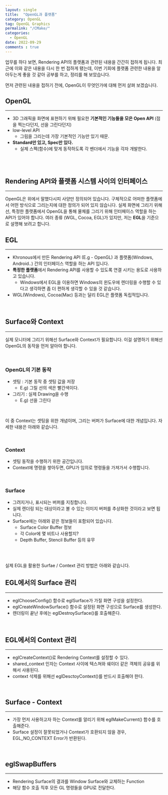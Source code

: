 ```yaml
---
layout: single
title:  "OpenGL과 플랫폼"
category: OpenGL
tag: OpenGL Graphics
permalink: "/CMake/"
categories:
  - OpenGL
date: 2022-09-29
comments : true
---
```


업무를 하다 보면, Rendering API의 플랫폼과 관련된 내용을 간간히 접하게 됩니다. 최근에 이와 같은 내용을 다시 한 번 접하게 됐는데, 이번 기회에 플랫폼 관련한 내용을 알아두는게 좋을 것 같아 공부를 하고, 정리를 해 보았습니다.

먼저 관련된 내용을 접하기 전에, OpenGL이 무엇인가에 대해 먼저 살펴 보겠습니다.

## OpenGL
----
* 3D 그래픽을 화면에 표현하기 위해 필요한 **기본적인 기능들을 모은 Open API** (점을 찍는다던지, 선을 그린다던지)
* low-level API 
    * 그림을 그리는데 가장 기본적인 기능만 있기 때문.
* **Standard만 있고, Spec만 있다.**
    * 실제 스펙(함수)에 맞게 동작하도록 각 벤더에서 기능을 각자 개발한다.
<br>
<br>

## Rendering API와 플랫폼 시스템 사이의 인터페이스
----
OpenGL은 위에서 말했다시피 사양만 정의되어 있습니다. 구체적으로 어떠한 플랫폼에서 어떤 방식으로 그리는지에 대한 정의가 되어 있지 않습니다. 실제 화면에 그리기 위해선, 특정한 플랫폼에서 OpenGL을 통해 물체를 그리기 위해 인터페이스 역할을 하는 API가 있어야 합니다. 여러 종류 (WGL, Cocoa, EGL)가 있지만, 저는 **EGL**을 기준으로 설명해 보려고 합니다.


## EGL
-----
* Khronous에서 만든 Rendering API (E.g - OpenGL) 과 플랫폼(Windows, Android..) 간의 인터페이스 역할을 하는 API 입니다.
* **특정한 플랫폼**에서 Rendering API를 사용할 수 있도록 연결 시키는 용도로 사용하고 있습니다.
    * Windows에서 EGL을 이용하면 Windows의 윈도우에 렌더링을 수행할 수 있다고 생각하면 좀 더 편하게 생각할 수 있을 것 같습니다.
* WGL(Windows), Cocoa(Mac) 등과는 달리 EGL은 플랫폼 독립적입니다.

<br>

## Surface와 Context
-----
실제 모니터에 그리기 위해선 Surface와 Context가 필요합니다. 이걸 설명하기 위해선 OpenGL의 동작을 먼저 알아야 합니다.

<br>

### OpenGL의 기본 동작
* 셋팅 : 기본 동작 중 셋팅 값을 저장
    * E.g) 그릴 선의 색은 빨간색이다.
* 그리기 : 실제 Drawing을 수행
    * E.g) 선을 그린다

<br>

이 중 Context는 셋팅을 위한 개념이며, 그리는 버퍼가 Surface에 대한 개념입니다.
자세한 내용은 아래와 같습니다.

<br>

### Context 
* 셋팅 동작을 수행하기 위한 공간입니다.
* Context에 명령을 쌓아두면, GPU가 임의로 명령들을 가져가서 수행합니다.

<br>

### Surface
* 그려지거나, 표시되는 버퍼를 지칭합니다.
* 실제 렌더링 되는 대상이라고 볼 수 있는 이미지 버퍼를 추상화한 것이라고 보면 됩니다.
* Surface에는 아래와 같은 정보들이 포함되어 있습니다.
    * Surface Color Buffer 정보
    * 각 Color에 몇 비트나 사용할지?
    * Depth Buffer, Stencil Buffer 등의 유무

<br>
<br>

실제 EGL을 활용한 Surfae / Context 관리 방법은 아래와 같습니다.

## EGL에서의 Surface 관리
---
* eglChooseConfig() 함수로 eglSurface가 가질 화면 구성을 설정한다.
* eglCreateWindowSurface() 함수로 설정된 화면 구성으로 Surface를 생성한다.
* 렌더링이 끝난 후에는 eglDestroySurface()를 호출해준다.

<br>

## EGL에서의 Context 관리
---
* eglCreateContext()로 Rendering Context를 설정할 수 있다.
* shared_context 인자는 Context 사이에 텍스쳐와 쉐이더 같은 객체의 공유를 위해서 사용된다.
* context 삭제를 위해선 eglDesctoyContext()를 반드시 호출해야 한다.

<br>

## Surface - Context
---
* 가장 먼저 사용하고자 하는 Context를 알리기 위해 eglMakeCurrent() 함수를 호출해준다.
* Surface 설정이 잘못되었거나 Context가 호환되지 않을 경우, EGL_NO_CONTEXT Error가 반환된다.

<br>

## eglSwapBuffers
---
* Rendering Surface의 결과를 Window Surface와 교체하는 Function
* 해당 함수 호출 직후 모든 GL 명령들을 GPU로 전달한다.
